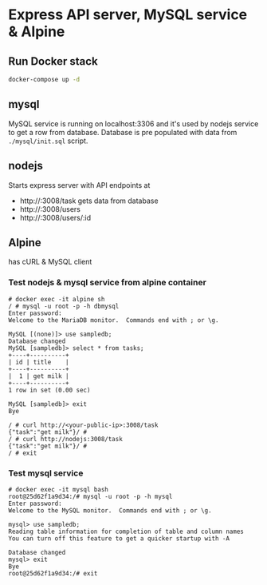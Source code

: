 # Express API server, MySQL service & Alpine

## Run Docker stack

```sh
docker-compose up -d
```

## mysql

MySQL service is running on localhost:3306 and it's used by nodejs service to get a row from database. Database is pre populated with data from `./mysql/init.sql` script.

## nodejs

Starts express server with API endpoints at 
- http://<your-public-ip>:3008/task gets data from database
- http://<your-public-ip>:3008/users 
- http://<your-public-ip>:3008/users/:id

## Alpine

has cURL & MySQL client

### Test nodejs & mysql service from alpine container

```
# docker exec -it alpine sh
/ # mysql -u root -p -h dbmysql
Enter password:
Welcome to the MariaDB monitor.  Commands end with ; or \g.

MySQL [(none)]> use sampledb;
Database changed
MySQL [sampledb]> select * from tasks;
+----+----------+
| id | title    |
+----+----------+
|  1 | get milk |
+----+----------+
1 row in set (0.00 sec)

MySQL [sampledb]> exit
Bye

/ # curl http://<your-public-ip>:3008/task
{"task":"get milk"}/ #
/ # curl http://nodejs:3008/task
{"task":"get milk"}/ #
/ # exit
```

### Test mysql service

```
# docker exec -it mysql bash
root@25d62f1a9d34:/# mysql -u root -p -h mysql
Enter password:
Welcome to the MySQL monitor.  Commands end with ; or \g.

mysql> use sampledb;
Reading table information for completion of table and column names
You can turn off this feature to get a quicker startup with -A

Database changed
mysql> exit
Bye
root@25d62f1a9d34:/# exit
```

